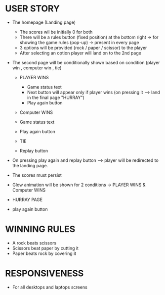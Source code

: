 
# USER STORY
  - The homepage (Landing page)
    - The scores wil be initially 0 for both
    - There will be a rules button (fixed position) at the bottom right -> for showing the game rules (pop-up) -> present in every page
    - 3 options will be provided (rock / paper / scissor) to the player
    - After selecting an option player will land on to the 2nd page 

 - The second page will be conditionally shown based on condition (player win , computer win , tie)

   - PLAYER WINS
     - Game status text
     - Next button will appear only if player wins (on pressing it --> land in the final page "HURRAY")
     - Play again button

   - Computer WINS
    - Game status text
    - Play again button

   - TIE
    - Replay button


- On pressing play again and replay button --> player will be redirected to the landing page.
- The scores must persist

- Glow animation will be shown for 2 conditions -> PLAYER WINS & Computer WINS


- HURRAY PAGE
 - play again button


# WINNING RULES
 - A rock beats scissors
 - Scissors beat paper by cutting it
 - Paper beats rock by covering it


 # RESPONSIVENESS
  - For all desktops and laptops screens